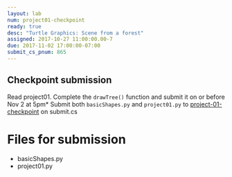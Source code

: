 ```yaml
---
layout: lab
num: project01-checkpoint
ready: true
desc: "Turtle Graphics: Scene from a forest"
assigned: 2017-10-27 11:00:00.00-7
due: 2017-11-02 17:00:00-07:00
submit_cs_pnum: 865
---
```



## Checkpoint submission

Read project01.
Complete the `drawTree()` function and submit it on or before Nov 2 at 5pm*
Submit both `basicShapes.py` and `project01.py` to [project-01-checkpoint](https://submit.cs.ucsb.edu/form/project/865/submission) on submit.cs 


# Files for submission

* basicShapes.py
* project01.py
